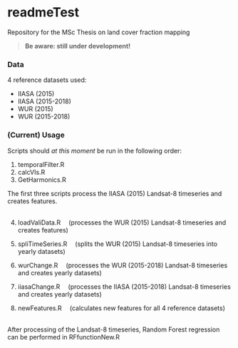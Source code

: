 # readmeTest

Repository for the MSc Thesis on land cover fraction mapping

> **Be aware: still under development!**

### Data
4 reference datasets used:
- IIASA (2015)
- IIASA (2015-2018)
- WUR (2015)
- WUR (2015-2018)

### (Current) Usage
Scripts should *at this moment* be run in the following order:
1. temporalFilter.R
2. calcVIs.R
3. GetHarmonics.R

The first three scripts process the IIASA (2015) Landsat-8 timeseries and creates features.<br /><br />

4. loadValiData.R &emsp;(processes the WUR (2015) Landsat-8 timeseries and creates features)
5. spliTimeSeries.R &emsp;(splits the WUR (2015) Landsat-8 timeseries into yearly datasets)

6. wurChange.R &emsp;(processes the WUR (2015-2018) Landsat-8 timeseries and creates yearly datasets)
7. iiasaChange.R &emsp;(processes the IIASA (2015-2018) Landsat-8 timeseries and creates yearly datasets)
8. newFeatures.R &emsp;(calculates new features for all 4 reference datasets)
<br />
After processing of the Landsat-8 timeseries, Random Forest regression can be performed in RFfunctionNew.R
